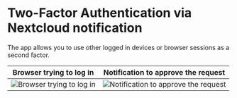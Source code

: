 <!--
  - SPDX-FileCopyrightText: 2018 Nextcloud GmbH and Nextcloud contributors
  - SPDX-License-Identifier: AGPL-3.0-or-later
-->
# Two-Factor Authentication via Nextcloud notification

The app allows you to use other logged in devices or browser sessions as a second factor.

Browser trying to log in | Notification to approve the request
---|---
![Browser trying to log in](https://raw.githubusercontent.com/nextcloud/twofactor_nextcloud_notification/main/screenshots/request.png) | ![Notification to approve the request](https://raw.githubusercontent.com/nextcloud/twofactor_nextcloud_notification/main/screenshots/notification.png)
